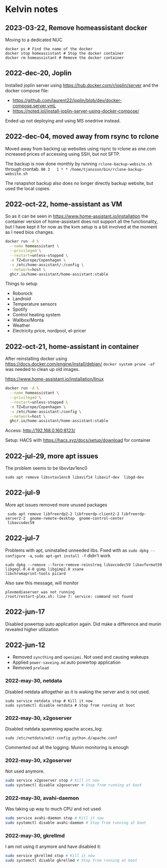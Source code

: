 # Kelvin notes

## 2023-03-22, Remove homeassistant docker

Moving to a dedicated NUC

```
docker ps # Find the name of the docker
docker stop homeassistant # Stop the docker container
docker rm homeassistant # Remove the docker container
```

## 2022-dec-20, Joplin

Installed joplin server using https://hub.docker.com/r/joplin/server and the docker compose file:

* https://github.com/laurent22/joplin/blob/dev/docker-compose.server.ymL
* https://noted.lol/install-joplin-server-using-docker-compose/

Ended up not deploying and using MS onedrive instead.



## 2022-dec-04, moved away from rsync to rclone
Moved away from backing up websites using rsync to rclone as one.com increased prices of accessing using SSH, but not
SFTP. 

The backup is now done monthly by running `rclone-backup-website.sh` through crontab. 
`00 3   1 * * /home/tjansson/bin/rclone-backup-website.sh`

The rsnapshot backup also does no longer directly backup website, but used the local copies.

## 2022-oct-22, home-assistant as VM

So as it can be seen in https://www.home-assistant.io/installation the container version of home-assistant does not
support all the functionality, but I have kept it for now as the kvm setup is a bit involved at the moment as I need
bios changes.

```bash
docker run -d \
  --name homeassistant \
  --privileged \
  --restart=unless-stopped \
  -e TZ=Europe/Copenhagen \
  -v /etc/home-assistant/:/config \
  --network=host \
  ghcr.io/home-assistant/home-assistant:stable
```

Things to setup

* Roborock
* Landroid
* Temperature sensors
* Spotify
* Control heating system
* Wallbox/Monta
* Weather
* Electricity price, nordpool, el-pricer


## 2022-oct-21, home-assistant in container

After reinstalling docker using https://docs.docker.com/engine/install/debian/
`docker system prune -af` was needed to clean up old images. 

https://www.home-assistant.io/installation/linux
```bash
docker run -d \
  --name homeassistant \
  --privileged \
  --restart=unless-stopped \
  -e TZ=Europe/Copenhagen \
  -v /etc/home-assistant:/config \
  --network=host \
  ghcr.io/home-assistant/home-assistant:stable
```
Access: http://192.168.0.160:8123/

Setup: HACS with https://hacs.xyz/docs/setup/download for container


## 2022-jul-29, more apt issues

The problem seems to be libsvtav1enc0

```
sudo apt remove libsvtav1enc0 libavif14 libavif-dev  libgd-dev
```

## 2022-jul-9


More apt issues removed more unused packages

```
 sudo apt remove libfreerdp2-2 libfreerdp-client2-2 libfreerdp-server2-2  gnome-remote-desktop  gnome-control-center
 libavcodec59
```

## 2022-jul-7

Problems with apt, uninstalled unneeded libs. Fixed with as `sudo dpkg --configure -a`, `sudo apt-get install -f` didn't
work

```
sudo dpkg --remove --force-remove-reinstreq libavcodec59 libavformat59 libgegl-0.4-0 gimp libgimp2.0 xsane
libchromaprint-tools picard
```

Also saw this message, will monitor
```
plexmediaserver was not running
/root/restart-plex.sh: line 7: service: command not found
```


## 2022-jun-17
Disabled powertop auto application again. Did make a difference and munin revealed higher utilization

## 2022-jun-12

* Removed `syncthing` and `openipmi`. Not used and causing wakeups
* Applied `power-saveing.md` auto powertop application
* Removed `preload`

### 2022-may-30, netdata
Disabled netdata alltogether as it is waking the server and is not used.
```
sudo service netdata stop # Kill it now
sudo systemctl disable netdata # Stop from running at boot
```

### 2022-may-30, x2goserver
Disabled netdata spamming apache acces_log:
```
sudo /etc/netdata/edit-config python.d/apache.conf
```
Commented out all the logging. Munin monitoring is enough

### 2022-may-30, x2goserver
Not used anymore.
```bash
sudo service x2goserver stop # Kill it now
sudo systemctl disable x2goserver # Stop from running at boot
```

### 2022-may-30, avahi-daemon
Was taking up way to much CPU and not used
```bash
sudo service avahi-daemon stop # Kill it now
sudo systemctl disable avahi-daemon # Stop from running at boot
```

### 2022-may-30, gkrellmd
I am not using it anymore and have disabled it:
```bash
sudo service gkrellmd stop # Kill it now
sudo systemctl disable gkrellmd # Stop from running at boot
```
